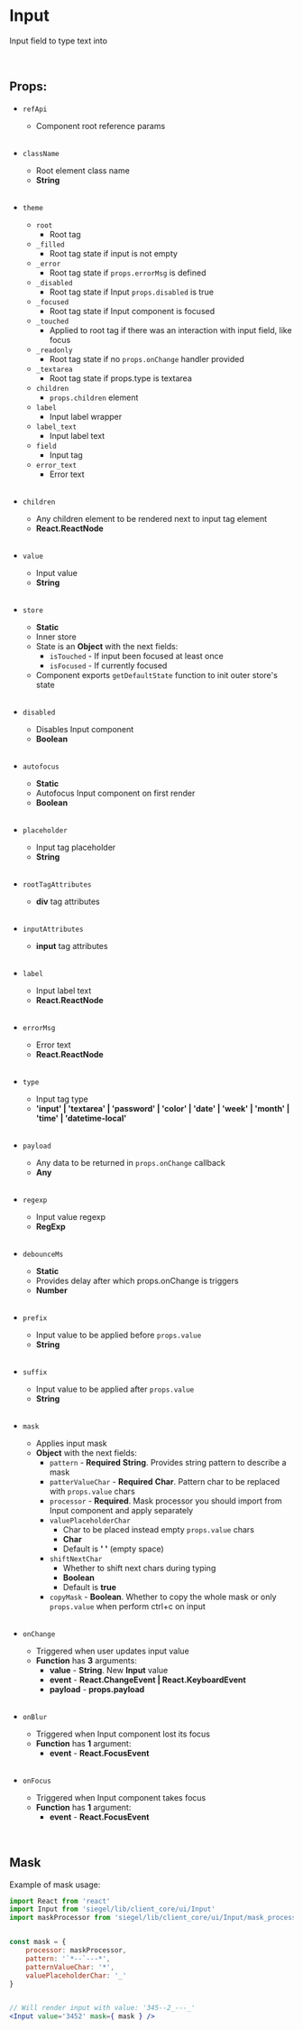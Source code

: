 # Input

Input field to type text into<br />

<br />

## Props:

- `refApi`
    - Component root reference params<br /><br />

- `className`
    - Root element class name
    - **String**<br /><br />

- `theme`
    - `root`
        - Root tag
    - `_filled`
        - Root tag state if input is not empty
    - `_error`
        - Root tag state if `props.errorMsg` is defined
    - `_disabled`
        - Root tag state if Input `props.disabled` is true
    - `_focused`
        - Root tag state if Input component is focused
    - `_touched`
        - Applied to root tag if there was an interaction with input field, like focus
    - `_readonly`
        - Root tag state if no `props.onChange` handler provided
    - `_textarea`
        - Root tag state if props.type is textarea
    - `children`
        - `props.children` element
    - `label`
        - Input label wrapper
    - `label_text`
        - Input label text
    - `field`
        - Input tag
    - `error_text`
        - Error text<br /><br />

- `children`
    - Any children element to be rendered next to input tag element
    - **React.ReactNode**<br /><br />

- `value`
    - Input value
    - **String**<br /><br />

- `store`
    - **Static**
    - Inner store
    - State is an **Object** with the next fields:
        - `isTouched` - If input been focused at least once
        - `isFocused` - If currently focused
    - Component exports `getDefaultState` function to init outer store's state<br /><br />

- `disabled`
    - Disables Input component
    - **Boolean**<br /><br />

- `autofocus`
    - **Static**
    - Autofocus Input component on first render
    - **Boolean**<br /><br />

- `placeholder`
    - Input tag placeholder
    - **String**<br /><br />

- `rootTagAttributes`
    - **div** tag attributes<br /><br />

- `inputAttributes`
    - **input** tag attributes<br /><br />

- `label`
    - Input label text
    - **React.ReactNode**<br /><br />

- `errorMsg`
    - Error text
    - **React.ReactNode**<br /><br />

- `type`
    - Input tag type
    - **'input' | 'textarea' | 'password' | 'color' | 'date' | 'week' | 'month' | 'time' | 'datetime-local'**<br /><br />

- `payload`
    - Any data to be returned in `props.onChange` callback
    - **Any**<br /><br />

- `regexp`
    - Input value regexp
    - **RegExp**<br /><br />

- `debounceMs`
    - **Static**
    - Provides delay after which props.onChange is triggers
    - **Number**<br /><br />

- `prefix`
    - Input value to be applied before `props.value`
    - **String**<br /><br />

- `suffix`
    - Input value to be applied after `props.value`
    - **String**<br /><br />

- `mask`
    - Applies input mask
    - **Object** with the next fields:
        - `pattern` - **Required** **String**. Provides string pattern to describe a mask
        - `patterValueChar` - **Required** **Char**. Pattern char to be replaced with `props.value` chars
        - `processor` - **Required**. Mask processor you should import from Input component and apply separately
        - `valuePlaceholderChar`
            - Char to be placed instead empty `props.value` chars
            - **Char**
            - Default is **' '** (empty space)
        - `shiftNextChar`
            - Whether to shift next chars during typing
            - **Boolean**
            - Default is **true**
        - `copyMask` - **Boolean**. Whether to copy the whole mask or only `props.value` when perform ctrl+c on input<br /><br />

- `onChange`
    - Triggered when user updates input value 
    - **Function** has **3** arguments:
        - **value** - **String**. New **Input** value
        - **event** - **React.ChangeEvent | React.KeyboardEvent**
        - **payload** - **props.payload**<br /><br />

- `onBlur`
    - Triggered when Input component lost its focus<br />
    - **Function**  has **1** argument:
        - **event** - **React.FocusEvent**<br /><br />

- `onFocus`
    - Triggered when Input component takes focus
    - **Function** has **1** argument:
        - **event** - **React.FocusEvent**


</br>

## Mask

Example of mask usage:

```jsx
import React from 'react'
import Input from 'siegel/lib/client_core/ui/Input'
import maskProcessor from 'siegel/lib/client_core/ui/Input/mask_processor'


const mask = {
    processor: maskProcessor,
    pattern: '`*--`---*',
    patternValueChar: '*',
    valuePlaceholderChar: '_'
}


// Will render input with value: '345--2_---_'
<Input value='3452' mask={ mask } />
```